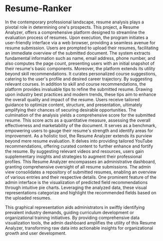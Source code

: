 # Resume-Ranker
In the contemporary professional landscape, resume analysis plays a pivotal role in determining
one&#39;s prospects. This project, a Resume Analyzer, offers a comprehensive platform designed to
streamline the evaluation process of resumes.
Upon execution, the program initiates a user-friendly interface via a web browser, providing a
seamless avenue for resume submission. Users are prompted to upload their resumes, facilitating
an immediate overview of the submitted document. The system extracts fundamental information
such as name, email address, phone number, and also computes the page count, presenting users
with an initial snapshot of their resume&#39;s basic components.
Moreover, the platform extends its utility beyond skill recommendations. It curates personalized
course suggestions, catering to the user&#39;s profile and desired career trajectory. By suggesting
relevant courses.
In addition to skill and course recommendations, the platform provides invaluable tips to refine
the submitted resume. Drawing upon industry best practices and modern trends, these tips aim to
enhance the overall quality and impact of the resume. Users receive tailored guidance to optimize
content, structure, and presentation, ultimately amplifying their chances of securing desirable
opportunities.
The culmination of the analysis yields a comprehensive score for the submitted resume. This score
acts as a quantitative measure, assessing the overall effectiveness and marketability of the
document. It serves as a benchmark, empowering users to gauge their resume&#39;s strength and
identify areas for improvement.
As a holistic tool, the Resume Analyzer extends its purview beyond mere resume evaluation. It
delves into providing tailored YouTube recommendations, offering curated content to further
enhance and fortify the resume. By suggesting relevant videos and resources, users gain
supplementary insights and strategies to augment their professional profiles.
This Resume Analyzer encompasses an administrative dashboard, granting comprehensive
oversight of all resume submissions. The admin view consolidates a repository of submitted
resumes, enabling an overview of various entries and their respective details.
One prominent feature of the admin interface is the visualization of predicted field
recommendations through intuitive pie charts. Leveraging the analyzed data, these visual
representations categorize and highlight the recommended fields based on the uploaded resumes.

This graphical representation aids administrators in swiftly identifying prevalent industry
demands, guiding curriculum development or organizational training initiatives.
By providing comprehensive data visualization tools, the admin dashboard amplifies the utility of
this Resume Analyzer, transforming raw data into actionable insights for organizational growth
and user development.
